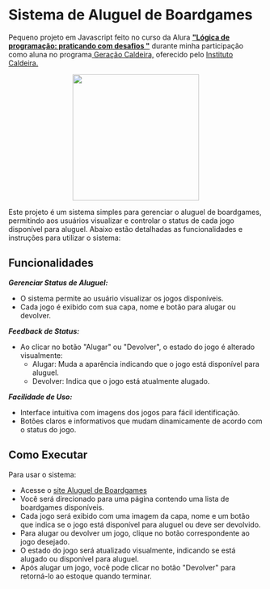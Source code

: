 # Sistema de Aluguel de Boardgames

Pequeno projeto em Javascript feito no curso da Alura **["Lógica de programação: praticando com desafios
"](https://cursos.alura.com.br/course/logica-programacao-praticando-desafios)** durante minha participação como aluna no programa[ Geração Caldeira,](https://www.geracaocaldeira.org/) oferecido pelo [Instituto Caldeira.](https://institutocaldeira.org.br/)


<div align="center">
<img src="https://github.com/lauraperroni/aluguel-de-jogos/assets/101422414/343c8ce0-8356-4696-a071-3f26a82f35c8" width="250" height="250"/>
</div>

Este projeto é um sistema simples para gerenciar o aluguel de boardgames, permitindo aos usuários visualizar e controlar o status de cada jogo disponível para aluguel. Abaixo estão detalhadas as funcionalidades e instruções para utilizar o sistema:

## Funcionalidades

***Gerenciar Status de Aluguel:***
* O sistema permite ao usuário visualizar os jogos disponíveis.
* Cada jogo é exibido com sua capa, nome e botão para alugar ou devolver.
  
***Feedback de Status:***
* Ao clicar no botão "Alugar" ou "Devolver", o estado do jogo é alterado visualmente:
  - Alugar: Muda a aparência indicando que o jogo está disponível para aluguel.
  - Devolver: Indica que o jogo está atualmente alugado.

***Facilidade de Uso:***
* Interface intuitiva com imagens dos jogos para fácil identificação.
* Botões claros e informativos que mudam dinamicamente de acordo com o status do jogo.

## Como Executar
Para usar o sistema:

* Acesse o [site Aluguel de Boardgames](https://lauraperroni.github.io/aluguel-de-jogos/)
* Você será direcionado para uma página contendo uma lista de boardgames disponíveis.
* Cada jogo será exibido com uma imagem da capa, nome e um botão que indica se o jogo está disponível para aluguel ou deve ser devolvido.
* Para alugar ou devolver um jogo, clique no botão correspondente ao jogo desejado.
* O estado do jogo será atualizado visualmente, indicando se está alugado ou disponível para aluguel.
* Após alugar um jogo, você pode clicar no botão "Devolver" para retorná-lo ao estoque quando terminar.
